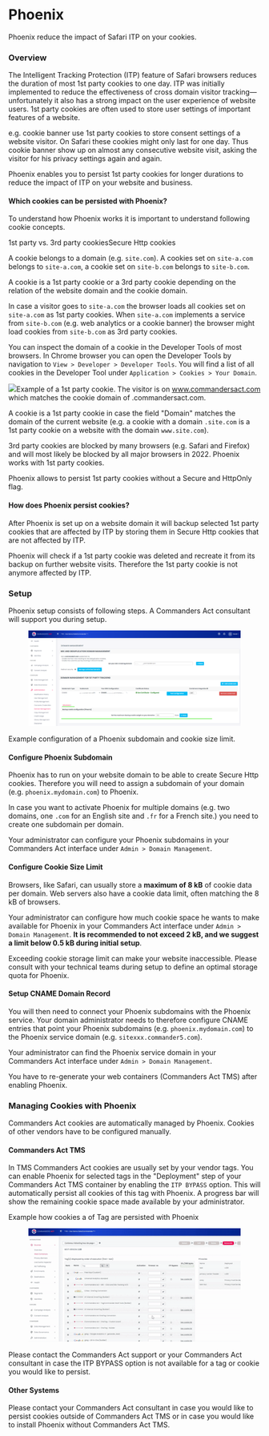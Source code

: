 # Phoenix

Phoenix reduce the impact of Safari ITP on your cookies.

### Overview <a href="#overview" id="overview"></a>

The Intelligent Tracking Protection (ITP) feature of Safari browsers reduces the duration of most 1st party cookies to one day. ITP was initially implemented to reduce the effectiveness of cross domain visitor tracking—unfortunately it also has a strong impact on the user experience of website users. 1st party cookies are often used to store user settings of important features of a website.

e.g. cookie banner use 1st party cookies to store consent settings of a website visitor. On Safari these cookies might only last for one day. Thus cookie banner show up on almost any consecutive website visit, asking the visitor for his privacy settings again and again.

Phoenix enables you to persist 1st party cookies for longer durations to reduce the impact of ITP on your website and business.

#### Which cookies can be persisted with Phoenix? <a href="#which-cookies-can-be-persisted-with-phoenix" id="which-cookies-can-be-persisted-with-phoenix"></a>

To understand how Phoenix works it is important to understand following cookie concepts.

1st party vs. 3rd party cookiesSecure Http cookies

A cookie belongs to a domain (e.g. `site.com`). A cookies set on `site-a.com` belongs to `site-a.com`, a cookie set on `site-b.com` belongs to `site-b.com`.

A cookie is a 1st party cookie or a 3rd party cookie depending on the relation of the website domain and the cookie domain.

In case a visitor goes to `site-a.com` the browser loads all cookies set on `site-a.com` as 1st party cookies. When `site-a.com` implements a service from `site-b.com` (e.g. web analytics or a cookie banner) the browser might load cookies from `site-b.com` as 3rd party cookies.

You can inspect the domain of a cookie in the Developer Tools of most browsers. In Chrome browser you can open the Developer Tools by navigation to `View > Developer > Developer Tools`. You will find a list of all cookies in the Developer Tool under `Application > Cookies > Your Domain`.

![](https://community.commandersact.com/\~gitbook/image?url=https%3A%2F%2F2813015996-files.gitbook.io%2F%7E%2Ffiles%2Fv0%2Fb%2Fgitbook-legacy-files%2Fo%2Fassets%252F-LdtBYhZj-wxWhoZaUXI%252F-M6ZOPE1Qlc3RbEzC8Sk%252F-M6ZPo1DityO6Ay8ofYT%252Fcookie-domain-in-developer-tools.png%3Falt%3Dmedia%26token%3D36e15aa6-31dc-40d4-b12c-c9c33697459e\&width=768\&dpr=4\&quality=100\&sign=e3bfc2b696251fe01ab421b386d4c3a4e69427a372611757c1070ccf5be8b2cb)Example of a 1st party cookie. The visitor is on www.commandersact.com which matches the cookie domain of .commandersact.com.

A cookie is a 1st party cookie in case the field "Domain" matches the domain of the current website (e.g. a cookie with a domain `.site.com` is a 1st party cookie on a website with the domain `www.site.com`).

3rd party cookies are blocked by many browsers (e.g. Safari and Firefox) and will most likely be blocked by all major browsers in 2022. Phoenix works with 1st party cookies.

Phoenix allows to persist 1st party cookies without a Secure and HttpOnly flag.

#### How does Phoenix persist cookies? <a href="#how-does-phoenix-persist-cookies" id="how-does-phoenix-persist-cookies"></a>

After Phoenix is set up on a website domain it will backup selected 1st party cookies that are affected by ITP by storing them in Secure Http cookies that are not affected by ITP.

Phoenix will check if a 1st party cookie was deleted and recreate it from its backup on further website visits. Therefore the 1st party cookie is not anymore affected by ITP.

### Setup <a href="#setup" id="setup"></a>

Phoenix setup consists of following steps. A Commanders Act consultant will support you during setup.

<figure><img src="../../.gitbook/assets/image (511).png" alt=""><figcaption></figcaption></figure>

Example configuration of a Phoenix subdomain and cookie size limit.

#### Configure Phoenix Subdomain <a href="#configure-phoenix-subdomain" id="configure-phoenix-subdomain"></a>

Phoenix has to run on your website domain to be able to create Secure Http cookies. Therefore you will need to assign a subdomain of your domain (e.g. `phoenix.mydomain.com`) to Phoenix.

In case you want to activate Phoenix for multiple domains (e.g. two domains, one `.com` for an English site and `.fr` for a French site.) you need to create one subdomain per domain.

Your administrator can configure your Phoenix subdomains in your Commanders Act interface under `Admin > Domain Management`.

#### Configure Cookie Size Limit <a href="#configure-cookie-size-limit" id="configure-cookie-size-limit"></a>

Browsers, like Safari, can usually store a **maximum of 8 kB** of cookie data per domain. Web servers also have a cookie data limit, often matching the 8 kB of browsers.

Your administrator can configure how much cookie space he wants to make available for Phoenix in your Commanders Act interface under `Admin > Domain Management`. **It is recommended to not exceed 2 kB, and we suggest a limit below 0.5 kB during initial setup**.

Exceeding cookie storage limit can make your website inaccessible. Please consult with your technical teams during setup to define an optimal storage quota for Phoenix.

#### Setup CNAME Domain Record <a href="#setup-cname-domain-record" id="setup-cname-domain-record"></a>

You will then need to connect your Phoenix subdomains with the Phoenix service. Your domain administrator needs to therefore configure CNAME entries that point your Phoenix subdomains (e.g. `phoenix.mydomain.com`) to the Phoenix service domain (e.g. `sitexxx.commander5.com`).

Your administrator can find the Phoenix service domain in your Commanders Act interface under `Admin > Domain Management`.

You have to re-generate your web containers (Commanders Act TMS) after enabling Phoenix.

### Managing Cookies with Phoenix <a href="#managing-cookies-with-phoenix" id="managing-cookies-with-phoenix"></a>

Commanders Act cookies are automatically managed by Phoenix. Cookies of other vendors have to be configured manually.

#### Commanders Act TMS <a href="#tagcommander" id="tagcommander"></a>

In TMS Commanders Act cookies are usually set by your vendor tags. You can enable Phoenix for selected tags in the "Deployment" step of your Commanders Act TMS container by enabling the `ITP BYPASS` option. This will automatically persist all cookies of this tag with Phoenix. A progress bar will show the remaining cookie space made available by your administrator.

Example how cookies a of Tag are persisted with Phoenix

<figure><img src="../../.gitbook/assets/demo_cookies_phoenix (1).gif" alt=""><figcaption></figcaption></figure>

Please contact the Commanders Act support or your Commanders Act consultant in case the ITP BYPASS option is not available for a tag or cookie you would like to persist.

#### Other Systems <a href="#other-systems" id="other-systems"></a>

Please contact your Commanders Act consultant in case you would like to persist cookies outside of Commanders Act TMS or in case you would like to install Phoenix without Commanders Act TMS.
